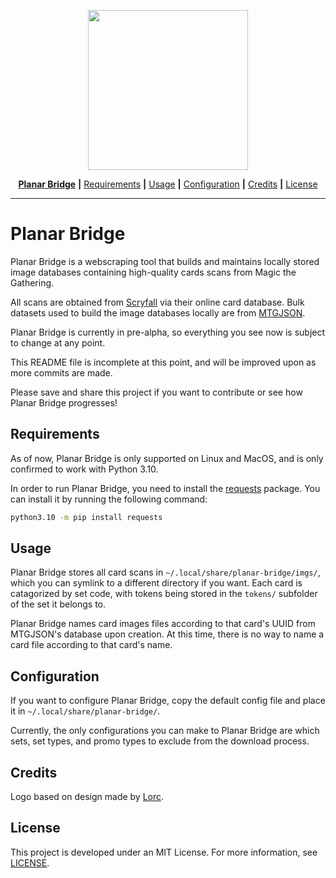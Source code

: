 <p align='center'>
  <img
    width=256px
    src=https://user-images.githubusercontent.com/64651989/159095590-39a9c3ce-4a44-46b1-a597-515a3b282015.png
  />
</p>

<p align='center'>
  <a href="#planar-bridge"><b>Planar Bridge</b></a>
  <b>|</b>
  <a href="#requirements">Requirements</a>
  <b>|</b>
  <a href="#usage">Usage</a>
  <b>|</b>
  <a href="#configuration">Configuration</a>
  <b>|</b>
  <a href="#credits">Credits</a>
  <b>|</b>
  <a href="#license">License</a>
</p>

---

# Planar Bridge

Planar Bridge is a webscraping tool that builds and maintains locally stored
image databases containing high-quality cards scans from Magic the Gathering.

All scans are obtained from [Scryfall](https://scryfall.com/) via their online
card database. Bulk datasets used to build the image databases locally are
from [MTGJSON](https://mtgjson.com/).

Planar Bridge is currently in pre-alpha, so everything you see now is subject
to change at any point.

This README file is incomplete at this point, and will be improved upon as more
commits are made.

Please save and share this project if you want to contribute or see how Planar
Bridge progresses!

## Requirements

As of now, Planar Bridge is only supported on Linux and MacOS, and is only
confirmed to work with Python 3.10.

In order to run Planar Bridge, you need to install the
[requests](https://pypi.org/project/requests/) package. You can install it by
running the following command:

```sh
python3.10 -m pip install requests
```

## Usage

Planar Bridge stores all card scans in `~/.local/share/planar-bridge/imgs/`,
which you can symlink to a different directory if you want. Each card is
catagorized by set code, with tokens being stored in the `tokens/` subfolder of
the set it belongs to.

Planar Bridge names card images files according to that card\'s UUID from
MTGJSON's database upon creation. At this time, there is no way to name a card
file according to that card's name.

## Configuration

If you want to configure Planar Bridge, copy the default config file and place
it in `~/.local/share/planar-bridge/`.

Currently, the only configurations you can make to Planar Bridge are which
sets, set types, and promo types to exclude from the download process.

## Credits

Logo based on design made by [Lorc](https://lorcblog.blogspot.com/).

## License

This project is developed under an MIT License. For more information,
see [LICENSE](https://github.com/maallaard/planar-bridge/blob/main/LICENSE).

